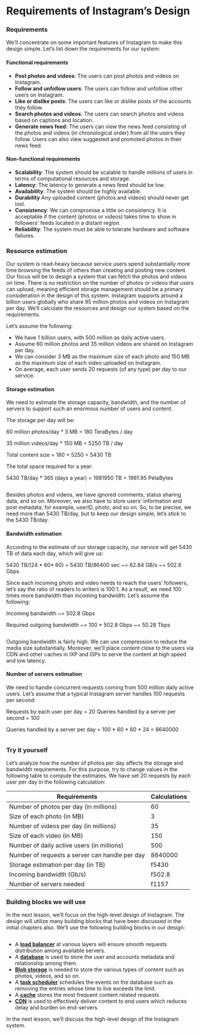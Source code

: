 # Requirements of Instagram’s Design

### Requirements <a href="#requirements-0" id="requirements-0"></a>

We’ll concentrate on some important features of Instagram to make this design simple. Let’s list down the requirements for our system:

#### Functional requirements <a href="#functional-requirements-1" id="functional-requirements-1"></a>

* **Post photos and videos**: The users can post photos and videos on Instagram.
* **Follow and unfollow users**: The users can follow and unfollow other users on Instagram.
* **Like or dislike posts**: The users can like or dislike posts of the accounts they follow.
* **Search photos and videos**: The users can search photos and videos based on captions and location.
* **Generate news feed**: The users can view the news feed consisting of the photos and videos (in chronological order) from all the users they follow. Users can also view suggested and promoted photos in their news feed.

#### Non-functional requirements <a href="#non-functional-requirements-2" id="non-functional-requirements-2"></a>

* **Scalability**: The system should be scalable to handle millions of users in terms of computational resources and storage.
* **Latency**: The latency to generate a news feed should be low.
* **Availability**: The system should be highly available.
* **Durability** Any uploaded content (photos and videos) should never get lost.
* **Consistency**: We can compromise a little on consistency. It is acceptable if the content (photos or videos) takes time to show in followers’ feeds located in a distant region.
* **Reliability**: The system must be able to tolerate hardware and software failures.

### Resource estimation <a href="#resource-estimation-0" id="resource-estimation-0"></a>

Our system is read-heavy because service users spend substantially more time browsing the feeds of others than creating and posting new content. Our focus will be to design a system that can fetch the photos and videos on time. There is no restriction on the number of photos or videos that users can upload, meaning efficient storage management should be a primary consideration in the design of this system. Instagram supports around a billion users globally who share 95 million photos and videos on Instagram per day. We’ll calculate the resources and design our system based on the requirements.

Let’s assume the following:

* We have 1 billion users, with 500 million as daily active users.
* Assume 60 million photos and 35 million videos are shared on Instagram per day.
* We can consider 3 MB as the maximum size of each photo and 150 MB as the maximum size of each video uploaded on Instagram.
* On average, each user sends 20 requests (of any type) per day to our service.

#### Storage estimation <a href="#storage-estimation-1" id="storage-estimation-1"></a>

We need to estimate the storage capacity, bandwidth, and the number of servers to support such an enormous number of users and content.

The storage per day will be:

60 million photos/day \* 3 MB = 180 TeraBytes / day

35 million videos/day \* 150 MB = 5250 TB / day

Total content size = 180 + 5250 = 5430 TB

The total space required for a year:

5430 TB/day \* 365 (days a year) = 1981950 TB = 1981.95 PetaBytes

<figure><img src="https://kuweiguge.github.io/Grokking-Modern-System-Design-Interview-Gitbook/assets/Screenshot 2023-09-06 at 12.41.32 AM.png" alt=""><figcaption></figcaption></figure>

Besides photos and videos, we have ignored comments, status sharing data, and so on. Moreover, we also have to store users’ information and post metadata, for example, userID, photo, and so on. So, to be precise, we need more than 5430 TB/day, but to keep our design simple, let’s stick to the 5430 TB/day.

#### Bandwidth estimation <a href="#bandwidth-estimation-0" id="bandwidth-estimation-0"></a>

According to the estimate of our storage capacity, our service will get 5430 TB of data each day, which will give us:

5430 TB/(24 \* 60\* 60) = 5430 TB/86400 sec \~= 62.84 GB/s \~= 502.8 Gbps

Since each incoming photo and video needs to reach the users’ followers, let’s say the ratio of readers to writers is 100:1. As a result, we need 100 times more bandwidth than incoming bandwidth. Let’s assume the following:

Incoming bandwidth \~= 502.8 Gbps

Required outgoing bandwidth \~= 100 \* 502.8 Gbps \~= 50.28 Tbps

<figure><img src="https://kuweiguge.github.io/Grokking-Modern-System-Design-Interview-Gitbook/assets/Screenshot 2023-09-06 at 12.42.13 AM.png" alt=""><figcaption></figcaption></figure>

Outgoing bandwidth is fairly high. We can use compression to reduce the media size substantially. Moreover, we’ll place content close to the users via CDN and other caches in IXP and ISPs to serve the content at high speed and low latency.

#### Number of servers estimation <a href="#number-of-servers-estimation-0" id="number-of-servers-estimation-0"></a>

We need to handle concurrent requests coming from 500 million daily active users. Let’s assume that a typical Instagram server handles 100 requests per second:

Requests by each user per day = 20 Queries handled by a server per second = 100

Queries handled by a server per day = 100 \* 60 \* 60 \* 24 = 8640000

<figure><img src="https://kuweiguge.github.io/Grokking-Modern-System-Design-Interview-Gitbook/assets/Screenshot 2023-09-06 at 12.42.42 AM.png" alt=""><figcaption></figcaption></figure>

### Try it yourself <a href="#try-it-yourself-0" id="try-it-yourself-0"></a>

Let’s analyze how the number of photos per day affects the storage and bandwidth requirements. For this purpose, try to change values in the following table to compute the estimates. We have set 20 requests by each user per day in the following calculation:



| Requirements                                   | Calculations |
| ---------------------------------------------- | ------------ |
| Number of photos per day (in millions)         | 60           |
| Size of each photo (in MB)                     | 3            |
| Number of videos per day (in millions)         | 35           |
| Size of each video (in MB)                     | 150          |
| Number of daily active users (in millions)     | 500          |
| Number of requests a server can handle per day | 8640000      |
| Storage estimation per day (in TB)             | f5430        |
| Incoming bandwidth (Gb/s)                      | f502.8       |
| Number of servers needed                       | f1157        |

### Building blocks we will use <a href="#building-blocks-we-will-use-0" id="building-blocks-we-will-use-0"></a>

In the next lesson, we’ll focus on the high-level design of Instagram. The design will utilize many building blocks that have been discussed in the initial chapters also. We’ll use the following building blocks in our design:

<figure><img src="https://kuweiguge.github.io/Grokking-Modern-System-Design-Interview-Gitbook/assets/Screenshot 2023-09-06 at 12.43.08 AM.png" alt=""><figcaption></figcaption></figure>

* A [**load balancer**](../load-balancers/introduction-to-load-balancers.md) at various layers will ensure smooth requests distribution among available servers.
* A [**database**](../databases/introduction-to-databases.md) is used to store the user and accounts metadata and relationship among them.
* [**Blob storage**](../blob-store/system-design-a-blob-store.md) is needed to store the various types of content such as photos, videos, and so on.
* A [**task scheduler**](../distributed-task-scheduler/system-design-the-distributed-task-scheduler.md) schedules the events on the database such as removing the entries whose time to live exceeds the limit.
* A [**cache**](../distributed-cache/system-design-the-distributed-cache.md) stores the most frequent content related requests.
* [**CDN**](../content-delivery-network-cdn/system-design-the-content-delivery-network-cdn.md) is used to effectively deliver content to end users which reduces delay and burden on end-servers.

In the next lesson, we’ll discuss the high-level design of the Instagram system.
